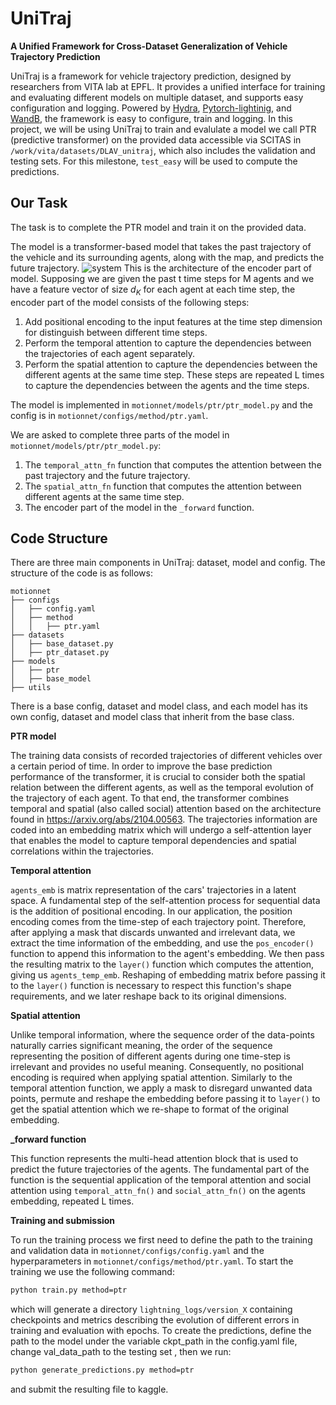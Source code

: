 # UniTraj

**A Unified Framework for Cross-Dataset Generalization of Vehicle Trajectory Prediction**

UniTraj is a framework for vehicle trajectory prediction, designed by researchers from VITA lab at EPFL. 
It provides a unified interface for training and evaluating different models on multiple dataset, and supports easy configuration and logging. 
Powered by [Hydra](https://hydra.cc/docs/intro/), [Pytorch-lightinig](https://lightning.ai/docs/pytorch/stable/), and [WandB](https://wandb.ai/site), the framework is easy to configure, train and logging.
In this project, we will be using UniTraj to train and evalulate a model we call PTR (predictive transformer) on the provided data accessible via SCITAS in `/work/vita/datasets/DLAV_unitraj`, which also includes the validation and testing sets. For this milestone, `test_easy` will be used to compute the predictions. 


## Our Task
The task is to complete the PTR model and train it on the provided data.

The model is a transformer-based model that takes the past trajectory of the vehicle and its surrounding agents, along with the map, and predicts the future trajectory.
![system](https://github.com/vita-epfl/unitraj-DLAV/blob/main/docs/assets/PTR.png?raw=true)
This is the architecture of the encoder part of model. Supposing we are given the past t time steps for M agents and we have a feature vector of size $d_K$ for each agent at each time step, the encoder part of the model consists of the following steps:
1. Add positional encoding to the input features at the time step dimension for distinguish between different time steps.
2. Perform the temporal attention to capture the dependencies between the trajectories of each agent separately.
3. Perform the spatial attention to capture the dependencies between the different agents at the same time step.
These steps are repeated L times to capture the dependencies between the agents and the time steps.

The model is implemented in `motionnet/models/ptr/ptr_model.py` and the config is in `motionnet/configs/method/ptr.yaml`. 

We are asked to complete three parts of the model in `motionnet/models/ptr/ptr_model.py`:
1. The `temporal_attn_fn` function that computes the attention between the past trajectory and the future trajectory.
2. The `spatial_attn_fn` function that computes the attention between different agents at the same time step.
3. The encoder part of the model in the `_forward` function. 

## Code Structure
There are three main components in UniTraj: dataset, model and config.
The structure of the code is as follows:
```
motionnet
├── configs
│   ├── config.yaml
│   ├── method
│   │   ├── ptr.yaml
├── datasets
│   ├── base_dataset.py
│   ├── ptr_dataset.py
├── models
│   ├── ptr
│   ├── base_model
├── utils
```
There is a base config, dataset and model class, and each model has its own config, dataset and model class that inherit from the base class.

**PTR model**

The training data consists of recorded trajectories of different vehicles over a certain period of time. In order to improve the base prediction performance of the transformer, it is crucial to consider both the spatial relation between the different agents, as well as the temporal evolution of the trajectory of each agent. To that end, the transformer combines temporal and spatial (also called social) attention based on the architecture found in https://arxiv.org/abs/2104.00563. 
The trajectories information are coded into an embedding matrix which will undergo a self-attention layer that enables the model to capture temporal dependencies and spatial correlations within the trajectories. 

**Temporal attention**

`agents_emb` is matrix representation of the cars' trajectories in a latent space. 
A fundamental step of the self-attention process for sequential data is the addition of positional encoding. In our application, the position encoding comes from the time-step of each trajectory point. Therefore, after applying a mask that discards unwanted and irrelevant data, we extract the time information of the embedding, and use the `pos_encoder()` function to append this information to the agent's embedding. We then pass the resulting matrix to the `layer()` function which computes the attention, giving us `agents_temp_emb`. Reshaping of embedding matrix before passing it to the `layer()` function is necessary to respect this function's shape requirements, and we later reshape back to its original dimensions. 

**Spatial attention**

Unlike temporal information, where the sequence order of the data-points naturally carries significant meaning, the order of the sequence representing the position of different agents during one time-step is irrelevant and provides no useful meaning. Consequently, no positional encoding is required when applying spatial attention. Similarly to the temporal attention function, we apply a mask to disregard unwanted data points, permute and reshape the embedding before passing it to `layer()` to get the spatial attention which we re-shape to format of the original embedding.

**_forward function**

This function represents the multi-head attention block that is used to predict the future trajectories of the agents. The fundamental part of the function is the sequential application of the temporal attention and social attention using `temporal_attn_fn()` and `social_attn_fn()` on the agents embedding, repeated L times. 

**Training and submission**

To run the training process we first need to define the path to the training and validation data in `motionnet/configs/config.yaml` and the hyperparameters in `motionnet/configs/method/ptr.yaml`. To start the training we use the following command:

```bash
python train.py method=ptr
```
which will generate a directory `lightning_logs/version_X` containing checkpoints and metrics describing the evolution of different errors in training and evaluation with epochs. To create the predictions, define the path to the model under the variable ckpt_path in the config.yaml file, change val_data_path to the testing set , then we run:

```bash
python generate_predictions.py method=ptr
```

and submit the resulting file to kaggle.


